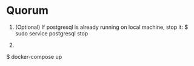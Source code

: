 # Quorum

1. (Optional) If postgresql is already running on local machine, stop it:
$ sudo service postgresql stop

2.
$ docker-compose up
